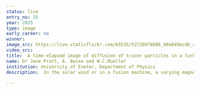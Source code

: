 ```yaml
---
status: live
entry_no: 25
year: 2015
type: image 
early_career: no 
winner: 
image_src: https://live.staticflickr.com/65535/52720978086_99a049acdb_c_d.jpg
video_src: 
title:  A time-elapsed image of diffusion of tracer particles in a turbulent, electrically conducting fluid. 
name: Dr Jane Pratt, A. Busse and W.C.Mueller
institution: University of Exeter, Department of Physics
description:  In the solar wind or in a fusion machine, a varying magnetic field can create turbulence that behaves two-dimensional in certain ways.   We analyze this quasi-two-dimensionalization of turbulence from the Lagrangian perspective, based on direct numerical simulations of  incompressible magnetohydrodynamic turbulence. The Lagrangian viewpoint follows the movement of tracer particles in an evolving flow,  and naturally produces information about turbulent diffusion and dispersion, and the formation of flow structures.  Our simulations  calculate statistics from 16 million tracer particles.  We find that diffusion and dispersion are strongly influenced by the presence  and direction of the magnetic field.
  
---
```

